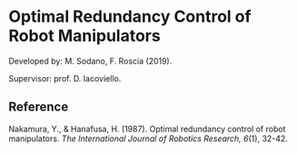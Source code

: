 # Optimal Redundancy Control of Robot Manipulators
Developed by: M. Sodano, F. Roscia (2019).

Supervisor: prof. D. Iacoviello.


## Reference
Nakamura, Y., & Hanafusa, H. (1987). Optimal redundancy control of robot manipulators. *The International Journal of Robotics Research, 6*(1), 32-42.
